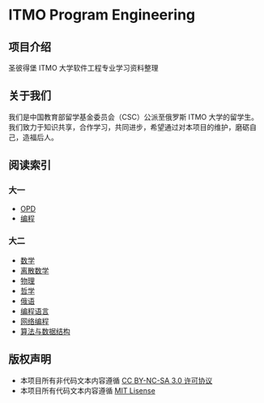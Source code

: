 # ITMO Program Engineering

## 项目介绍
圣彼得堡 ITMO 大学软件工程专业学习资料整理

## 关于我们
我们是中国教育部留学基金委员会（CSC）公派至俄罗斯 ITMO 大学的留学生。我们致力于知识共享，合作学习，共同进步，希望通过对本项目的维护，磨砺自己，造福后人。

## 阅读索引

### 大一
- [OPD](/OPD/README.md)
- [编程](/Program/README.md)


### 大二
- [数学](/Mathematic/README.md)
- [离散数学](/DiscreteMathematics/README.md)
- [物理](/Physics/README.md)
- [哲学](/Philosophy/README.md)
- [俄语](/Russian%20Language/README.md)
- [编程语言](/ProgramLanguagea/README.md)
- [网络编程](/ProgramWeb/README.md)
- [算法与数据结构](/Algorithm%26DataStruct.md)

## 版权声明
- 本项目所有非代码文本内容遵循 [CC BY-NC-SA 3.0 许可协议](https://creativecommons.org/licenses/by-nc-sa/3.0/deed.zh)
- 本项目所有代码文本内容遵循 [MIT Lisense](LICENSE)
